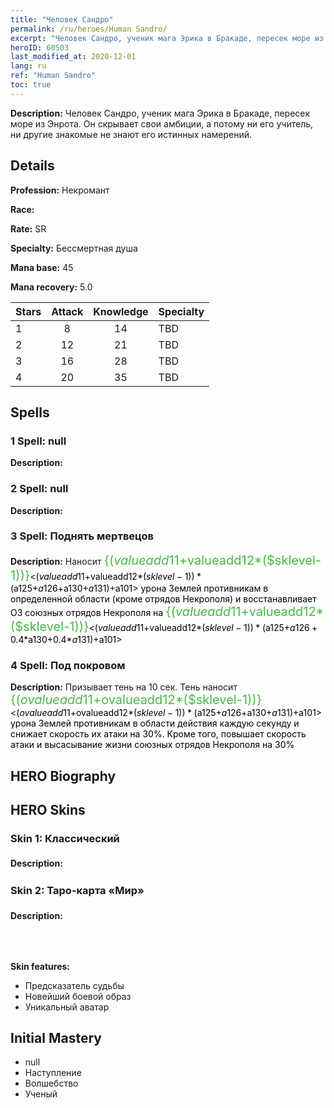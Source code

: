 ```yaml
---
title: "Человек Сандро"
permalink: /ru/heroes/Human Sandro/
excerpt: "Человек Сандро, ученик мага Эрика в Бракаде, пересек море из Энрота. Он скрывает свои амбиции, а потому ни его учитель, ни другие знакомые не знают его истинных намерений."
heroID: 60503
last_modified_at: 2020-12-01
lang: ru
ref: "Human Sandro"
toc: true
---
```

 **Description:** Человек Сандро, ученик мага Эрика в Бракаде, пересек море из Энрота. Он скрывает свои амбиции, а потому ни его учитель, ни другие знакомые не знают его истинных намерений.
## Details
 **Profession:** Некромант

 **Race:** 

 **Rate:** SR

 **Specialty:** Бессмертная душа

 **Mana base:** 45

 **Mana recovery:** 5.0


  | Stars   |     Attack     |    Knowledge   |      Specialty     |
  |---------|:---------------:|:---------------:|--------------------|
  |    1    | 8 | 14 | TBD |
  |    2    | 12 | 21 | TBD |
  |    3    | 16 | 28 | TBD |
  |    4    | 20 | 35 | TBD |

## Spells
### 1 Spell: null
 **Description:** 

### 2 Spell: null
 **Description:** 

### 3 Spell: Поднять мертвецов
 **Description:** Наносит <span style="color: #48b946;font-size:20px">{($valueadd11+$valueadd12*($sklevel-1))}</span><span style="color: black"><($valueadd11+$valueadd12*($sklevel-1))*($a125+$a126+$a130+$a131)+$a101> урона Землей противникам в определенной области (кроме отрядов Некрополя) и восстанавливает ОЗ союзных отрядов Некрополя на <span style="color: #48b946;font-size:20px">{($valueadd11+$valueadd12*($sklevel-1))}</span><span style="color: black"><($valueadd11+$valueadd12*($sklevel-1))*($a125+$a126+0.4*$a130+0.4*$a131)+$a101>

### 4 Spell: Под покровом
 **Description:** Призывает тень на 10 сек. Тень наносит <span style="color: #48b946;font-size:20px">{($ovalueadd11+$ovalueadd12*($sklevel-1))}</span><span style="color: black"><($ovalueadd11+$ovalueadd12*($sklevel-1))*($a125+$a126+$a130+$a131)+$a101> урона Землей противникам в области действия каждую секунду и снижает скорость их атаки на 30%. Кроме того, повышает скорость атаки и высасывание жизни союзных отрядов Некрополя на 30%


## HERO Biography

## HERO Skins
### Skin 1: **Классический**

 **Description:** <span style="color: #ffffff;font-size:20px">Судьба? Моя жизнь ей не подвластна.</span>


### Skin 2: **Таро-карта «Мир»**

 **Description:** <span style="color: #ffffff;font-size:20px">Ты уже стоишь на пороге «Врат мечтаний», но прояви терпение. Дождись подходящего момента. Ты встретишь свою мечту.</span>

 **Skin features:** 

   - Предсказатель судьбы
   - Новейший боевой образ
   - Уникальный аватар


## Initial Mastery
   - null
   - Наступление
   - Волшебство
   - Ученый
